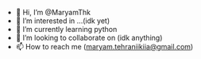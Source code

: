 - 👋 Hi, I’m @MaryamThk
- 👀 I’m interested in ...(idk yet)
- 🌱 I’m currently learning python
- 💞️ I’m looking to collaborate on (idk anything)
- 📫 How to reach me (maryam.tehraniikiia@gmail.com)

<!---
MaryamThk/MaryamThk is a ✨ special ✨ repository because its `README.md` (this file) appears on your GitHub profile.
You can click the Preview link to take a look at your changes.
--->
